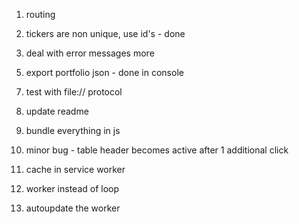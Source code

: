 1.  routing

2.  tickers are non unique, use id's - done

3.  deal with error messages more

5)  export portfolio json - done in console

7.  test with file:// protocol

8.  update readme

9.  bundle everything in js

10. minor bug - table header becomes active after 1 additional click

11. cache in service worker

12. worker instead of loop

13. autoupdate the worker
